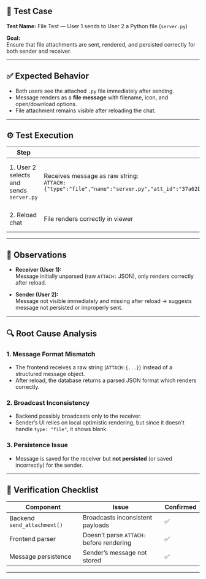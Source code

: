 ## 🧪 Test Case

**Test Name:** File Test — User 1 sends to User 2 a Python file (`server.py`)

**Goal:**  
Ensure that file attachments are sent, rendered, and persisted correctly for both sender and receiver.

---

## ✅ Expected Behavior

- Both users see the attached `.py` file immediately after sending.  
- Message renders as a **file message** with filename, icon, and open/download options.  
- File attachment remains visible after reloading the chat.

---

## ⚙️ Test Execution

| Step                                    | User 1                                                                                                                                                                                                                                              | User 2                                     |
| --------------------------------------- | --------------------------------------------------------------------------------------------------------------------------------------------------------------------------------------------------------------------------------------------------- | ------------------------------------------ |
| 1. User 2 selects and sends `server.py` | Receives message as raw string:<br>`ATTACH:{"type":"file","name":"server.py","att_id":"37a62b3eee777280d5fd424535fa675f72a5f7407f7a0b883d87d72ac5fd7c1a","sha256":"37a62b3eee777280d5fd424535fa675f72a5f7407f7a0b883d87d72ac5fd7c1a","size":19954}` | Sees **blank message** after clicking send |
| 2. Reload chat                          | File renders correctly in viewer                                                                                                                                                                                                                    | Message disappears entirely                |

---

## 🧩 Observations

- **Receiver (User 1):**  
  Message initially unparsed (raw `ATTACH:` JSON), only renders correctly after reload.

- **Sender (User 2):**  
  Message not visible immediately and missing after reload → suggests message not persisted or improperly sent.

---

## 🔍 Root Cause Analysis

### 1. Message Format Mismatch
- The frontend receives a raw string (`ATTACH:{...}`) instead of a structured message object.  
- After reload, the database returns a parsed JSON format which renders correctly.

### 2. Broadcast Inconsistency
- Backend possibly broadcasts only to the receiver.  
- Sender’s UI relies on local optimistic rendering, but since it doesn't handle `type: "file"`, it shows blank.

### 3. Persistence Issue
- Message is saved for the receiver but **not persisted** (or saved incorrectly) for the sender.

---

## 🧠 Verification Checklist

| Component | Issue | Confirmed |
|------------|--------|------------|
| Backend `send_attachment()` | Broadcasts inconsistent payloads | ✅ |
| Frontend parser | Doesn’t parse `ATTACH:` before rendering | ✅ |
| Message persistence | Sender’s message not stored | ✅ |

---
